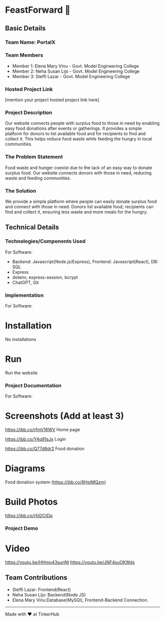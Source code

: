 # FeastForward 🎯


## Basic Details
### Team Name: PortalX


### Team Members
- Member 1: Elena Mary Vinu - Govt. Model Engineering College
- Member 2: Neha Susan Lijo - Govt. Model Engineering College
- Member 3: Steffi Lazar - Govt. Model Engineering College

### Hosted Project Link
[mention your project hosted project link here]

### Project Description
Our website connects people with surplus food to those in need by enabling easy food donations after events or gatherings. It provides a simple platform for donors to list available food and for recipients to find and collect it. This helps reduce food waste while feeding the hungry in local communities.

### The Problem Statement
Food waste and hunger coexist due to the lack of an easy way to donate surplus food. Our website connects donors with those in need, reducing waste and feeding communities.

### The Solution
We provide a simple platform where people can easily donate surplus food and connect with those in need. Donors list available food; recipients can find and collect it, ensuring less waste and more meals for the hungry.

## Technical Details
### Technologies/Components Used
For Software:
- Backend: Javascript(Node.js/Express), Frontend: Javascript(React), DB: SQL
- Express
- dotenv, express-session, bcrypt
- ChatGPT, Git
 
### Implementation
For Software:
# Installation
No installations

# Run
Run the website

### Project Documentation
For Software:

# Screenshots (Add at least 3)
https://ibb.co/rfmV16WV
Home page

https://ibb.co/Y4q91sJx
Login 

https://ibb.co/Q77d8dr2
Food donation 

# Diagrams
Food donation system
(https://ibb.co/9HstMQzm)
# Build Photos
https://ibb.co/rfd2CtDq

### Project Demo
# Video
https://youtu.be/HHmo43sunNI
https://youtu.be/JNF4suOKWds


## Team Contributions
- Steffi Lazar: Frontend(React)
- Neha Susan Lijo: Backend(Node JS)
- Elena Mary Vinu:Database(MySQl), Frontend-Backend Connection.

---
Made with ❤️ at TinkerHub
